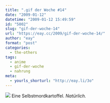```yaml
---
title: ".gif der Woche #14"
date: "2009-01-12"
datetime: "2009-01-12 15:49:59"
id: "5002"
slug: "gif-der-woche-14"
url: "https://eay.cc/2009/gif-der-woche-14/"
author: "eay"
format: "post"
categories:
  - the-others
tags:
  - anime
  - gif-der-woche
  - nahrung
meta:
  - yourls_shorturl: "http://eay.li/3o"
---
```


![](/uploads/2009/kartoffel.gif) Eine Selbstmordkartoffel. _Natürlich._
